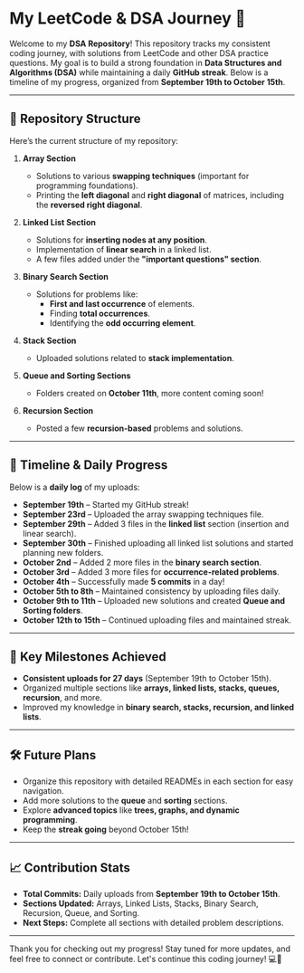 # **My LeetCode & DSA Journey 🚀**

Welcome to my **DSA Repository**! This repository tracks my consistent coding journey, with solutions from LeetCode and other DSA practice questions. My goal is to build a strong foundation in **Data Structures and Algorithms (DSA)** while maintaining a daily **GitHub streak**. Below is a timeline of my progress, organized from **September 19th to October 15th**.

---

## **📂 Repository Structure**
Here’s the current structure of my repository:

1. **Array Section**
   - Solutions to various **swapping techniques** (important for programming foundations).
   - Printing the **left diagonal** and **right diagonal** of matrices, including the **reversed right diagonal**.

2. **Linked List Section**
   - Solutions for **inserting nodes at any position**.
   - Implementation of **linear search** in a linked list.
   - A few files added under the **"important questions" section**.

3. **Binary Search Section**
   - Solutions for problems like:
     - **First and last occurrence** of elements.
     - Finding **total occurrences**.
     - Identifying the **odd occurring element**.

4. **Stack Section**
   - Uploaded solutions related to **stack implementation**.

5. **Queue and Sorting Sections**
   - Folders created on **October 11th**, more content coming soon!

6. **Recursion Section**
   - Posted a few **recursion-based** problems and solutions.

---

## **📅 Timeline & Daily Progress**

Below is a **daily log** of my uploads:

- **September 19th** – Started my GitHub streak!  
- **September 23rd** – Uploaded the array swapping techniques file.  
- **September 29th** – Added 3 files in the **linked list** section (insertion and linear search).  
- **September 30th** – Finished uploading all linked list solutions and started planning new folders.  
- **October 2nd** – Added 2 more files in the **binary search section**.  
- **October 3rd** – Added 3 more files for **occurrence-related problems**.  
- **October 4th** – Successfully made **5 commits** in a day!  
- **October 5th to 8th** – Maintained consistency by uploading files daily.  
- **October 9th to 11th** – Uploaded new solutions and created **Queue and Sorting folders**.  
- **October 12th to 15th** – Continued uploading files and maintained streak.

---

## **💪 Key Milestones Achieved**
- **Consistent uploads for 27 days** (September 19th to October 15th).  
- Organized multiple sections like **arrays, linked lists, stacks, queues, recursion**, and more.  
- Improved my knowledge in **binary search, stacks, recursion, and linked lists**.

---

## **🛠️ Future Plans**
- Organize this repository with detailed READMEs in each section for easy navigation.
- Add more solutions to the **queue** and **sorting** sections.
- Explore **advanced topics** like **trees, graphs, and dynamic programming**.
- Keep the **streak going** beyond October 15th!

---

## **📈 Contribution Stats**
- **Total Commits:** Daily uploads from **September 19th to October 15th**.  
- **Sections Updated:** Arrays, Linked Lists, Stacks, Binary Search, Recursion, Queue, and Sorting.  
- **Next Steps:** Complete all sections with detailed problem descriptions.

---

Thank you for checking out my progress! Stay tuned for more updates, and feel free to connect or contribute. Let's continue this coding journey! 💻🚀
